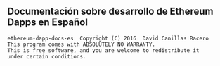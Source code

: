 ## Documentación sobre desarrollo de Ethereum Dapps en Español

    ethereum-dapp-docs-es  Copyright (C) 2016  David Canillas Racero
    This program comes with ABSOLUTELY NO WARRANTY.
    This is free software, and you are welcome to redistribute it
    under certain conditions.
